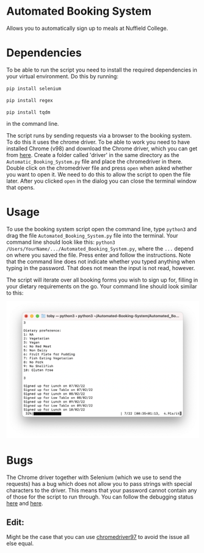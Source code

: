 # Automated Booking System
 Allows you to automatically sign up to meals at Nuffield College.

# Dependencies

To be able to run the script you need to install the required dependencies in your virtual environment. Do this by running:

`pip install selenium`

`pip install regex`

`pip install tqdm`

in the command line.

The script runs by sending requests via a browser to the booking system. To do this it uses the chrome driver. To be able to work you need to have installed Chrome (v98) and download the Chrome driver, which you can get from [here](https://chromedriver.storage.googleapis.com/index.html?path=98.0.4758.80/). Create a folder called 'driver' in the same directory as the `Automatic_Booking_System.py` file and place the chromedriver in there. Double click on the chromedriver file and press `open` when asked whether you want to open it. We need to do this to allow the script to open the file later. After you clicked `open` in the dialog you can close the terminal window that opens.

# Usage

 To use the booking system script open the command line, type `python3` and drag the file `Automated_Booking_System.py` file into the terminal. Your command line should look like this: `python3 /Users/YourName/.../Automated_Booking_System.py`, where the `...` depend on where you saved the file. Press enter and follow the instructions. Note that the command line does not indicate whether you typed anything when typing in the password. That does not mean the input is not read, however.
 
 The script will iterate over all booking forms you wish to sign up for, filling in your dietary requirements on the go. Your command line should look similar to this:
<p align="center">
    <img src="images/example.png" width="650">
<p>

 # Bugs
 
  The Chrome driver together with Selenium (which we use to send the requests) has a bug which does not allow you to pass strings with special characters to the driver. This means that your password cannot contain any of those for the script to run through. You can follow the debugging status [here](https://github.com/SeleniumHQ/selenium/issues/10318) and [here](https://bugs.chromium.org/p/chromedriver/issues/detail?id=3999).
 
## Edit:
 
 Might be the case that you can use [chromedriver97](https://chromedriver.storage.googleapis.com/index.html?path=97.0.4692.71/) to avoid the issue all else equal.
